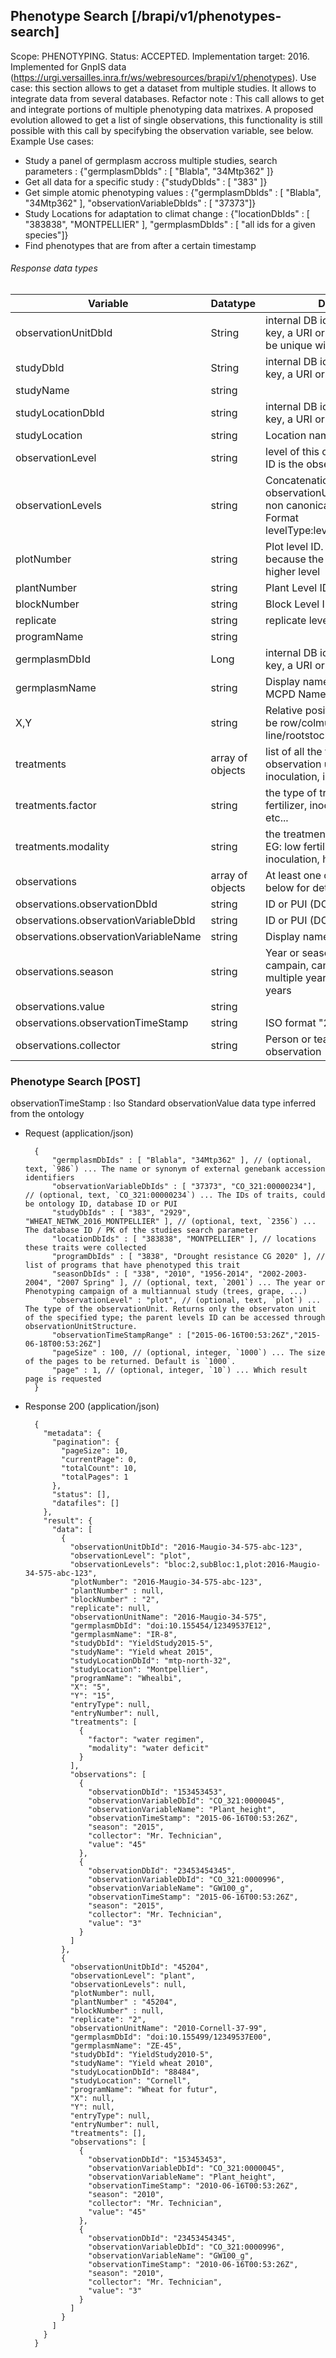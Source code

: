 ## Phenotype Search [/brapi/v1/phenotypes-search]
Scope: PHENOTYPING.
Status: ACCEPTED.
Implementation target: 2016. Implemented for GnpIS data (https://urgi.versailles.inra.fr/ws/webresources/brapi/v1/phenotypes). 
Use case: this section allows to get a dataset from multiple studies. It allows to integrate data from several databases.
Refactor note : This call allows to get and integrate portions of multiple phenotyping data matrixes. A proposed evolution allowed to get a list of single observations, this functionality is still possible with this call by specifybing the observation variable, see below.
Example Use cases:
- Study a panel of germplasm accross multiple studies, search parameters : {"germplasmDbIds" : [ "Blabla", "34Mtp362" ]}
- Get all data for a specific study : {"studyDbIds" : [ "383" ]}
- Get simple atomic phenotyping values : {"germplasmDbIds" : [ "Blabla", "34Mtp362" ], "observationVariableDbIds" : [ "37373"]}
- Study Locations for adaptation to climat change : {"locationDbIds" : [ "383838", "MONTPELLIER" ], "germplasmDbIds" : [ "all ids for a given species"]}
- Find phenotypes that are from after a certain timestamp

###### Response data types
|Variable|Datatype|Description|Required|  
|------|------|------|:-----:|
|observationUnitDbId|String|internal DB id, can be a primary key, a URI or any other ID, must be unique within the calls | Y |
|studyDbId|String|internal DB id , can be a primary key, a URI or any other ID| Y |
|studyName | string |||
|studyLocationDbId| string | internal DB id , can be a primary key, a URI or any other ID |Y|
|studyLocation|string| Location name ||
|observationLevel | string | level of this observation unit. Its ID is the observationUnitDbId||
|observationLevels|string| Concatenation of the levels of this observationUnit. Used to handle non canonical level structures. Format  levelType:levelID,levelType:levelID ||
|plotNumber|string| Plot level ID. Null if not relevant because the observation unit is a higher level ||
|plantNumber|string| Plant Level ID ||
|blockNumber|string| Block Level ID ||
|replicate|string| replicate level ID ||
|programName|string|||
|germplasmDbId|Long|internal DB id , can be a primary key, a URI or any other ID|Y|
|germplasmName|string| Display name for the germplasm. MCPD Name field||
|X,Y|string|Relative position in the study. Can be row/colmun number, line/rootstock, meters, etc...||
|treatments|array of objects|list of all the factors applied to the observation unit : fertilizer, inoculation, irrigation, etc...||
|treatments.factor|string|the type of treatment/factor. EG: fertilizer, inoculation, irrigation, etc...||
|treatments.modality|string|the treatment/factor descritpion. EG: low fertilizer, yellow rust inoculation, high water, etc...||
|observations|array of objects|At least one observation. See below for details on the content.|Y|
|observations.observationDbId|string| ID or PUI (DOI, URI, LSID)||
|observations.observationVariableDbId|string| ID or PUI (DOI, URI, LSID)|Y|
|observations.observationVariableName | string | Display name||
|observations.season|string| Year or season, Phenotyping campain, can be a period accross multiple years or a list of some years ||
|observations.value|string|||
|observations.observationTimeStamp|string|ISO format "2006-07-03::10:00"||
|observations.collector|string| Person or team who has made the observation||

### Phenotype Search [POST]

observationTimeStamp : Iso Standard
observationValue data type inferred from the ontology 

+ Request (application/json)

        {
            "germplasmDbIds" : [ "Blabla", "34Mtp362" ], // (optional, text, `986`) ... The name or synonym of external genebank accession identifiers
            "observationVariableDbIds" : [ "37373", "CO_321:00000234"], // (optional, text, `CO_321:00000234`) ... The IDs of traits, could be ontology ID, database ID or PUI
            "studyDbIds" : [ "383", "2929", "WHEAT_NETWK_2016_MONTPELLIER" ], // (optional, text, `2356`) ... The database ID / PK of the studies search parameter
            "locationDbIds" : [ "383838", "MONTPELLIER" ], // locations these traits were collected
            "programDbIds" : [ "3838", "Drought resistance CG 2020" ], // list of programs that have phenotyped this trait
            "seasonDbIds" : [ "338", "2010", "1956-2014", "2002-2003-2004", "2007 Spring" ], // (optional, text, `2001`) ... The year or Phenotyping campaign of a multiannual study (trees, grape, ...)
            "observationLevel" : "plot", // (optional, text, `plot`) ... The type of the observationUnit. Returns only the observaton unit of the specified type; the parent levels ID can be accessed through observationUnitStructure.
            "observationTimeStampRange" : ["2015-06-16T00:53:26Z","2015-06-18T00:53:26Z"]
            "pageSize" : 100, // (optional, integer, `1000`) ... The size of the pages to be returned. Default is `1000`.
            "page" : 1, // (optional, integer, `10`) ... Which result page is requested
        }
 
+ Response 200 (application/json)

        {
          "metadata": {
            "pagination": {
              "pageSize": 10,
              "currentPage": 0,
              "totalCount": 10,
              "totalPages": 1
            },
            "status": [],
            "datafiles": []
          },
          "result": {
            "data": [
              {
                "observationUnitDbId": "2016-Maugio-34-575-abc-123",
                "observationLevel": "plot",
                "observationLevels": "bloc:2,subBloc:1,plot:2016-Maugio-34-575-abc-123",
                "plotNumber": "2016-Maugio-34-575-abc-123",
                "plantNumber" : null,
                "blockNumber" : "2",
                "replicate": null,
                "observationUnitName": "2016-Maugio-34-575",
                "germplasmDbId": "doi:10.155454/12349537E12",
                "germplasmName": "IR-8",
                "studyDbId": "YieldStudy2015-5",
                "studyName": "Yield wheat 2015",
                "studyLocationDbId": "mtp-north-32",
                "studyLocation": "Montpellier",
                "programName": "Whealbi",
                "X": "5",
                "Y": "15",
                "entryType": null,
                "entryNumber": null,
                "treatments": [
                  {
                    "factor": "water regimen",
                    "modality": "water deficit"
                  }
                ],
                "observations": [
                  {
                    "observationDbId": "153453453",
                    "observationVariableDbId": "CO_321:0000045",
                    "observationVariableName": "Plant_height",
                    "observationTimeStamp": "2015-06-16T00:53:26Z",
                    "season": "2015",
                    "collector": "Mr. Technician",
                    "value": "45"
                  },
                  {
                    "observationDbId": "23453454345",
                    "observationVariableDbId": "CO_321:0000996",
                    "observationVariableName": "GW100_g",
                    "observationTimeStamp": "2015-06-16T00:53:26Z",
                    "season": "2015",
                    "collector": "Mr. Technician",
                    "value": "3"
                  }
                ]
              },
              {
                "observationUnitDbId": "45204",
                "observationLevel": "plant",
                "observationLevels": null,
                "plotNumber": null,
                "plantNumber" : "45204",
                "blockNumber" : null,
                "replicate": "2",
                "observationUnitName": "2010-Cornell-37-99",
                "germplasmDbId": "doi:10.155499/12349537E00",
                "germplasmName": "ZE-45",
                "studyDbId": "YieldStudy2010-5",
                "studyName": "Yield wheat 2010",
                "studyLocationDbId": "88484",
                "studyLocation": "Cornell",
                "programName": "Wheat for futur",
                "X": null,
                "Y": null,
                "entryType": null,
                "entryNumber": null,
                "treatments": [],
                "observations": [
                  {
                    "observationDbId": "153453453",
                    "observationVariableDbId": "CO_321:0000045",
                    "observationVariableName": "Plant_height",
                    "observationTimeStamp": "2010-06-16T00:53:26Z",
                    "season": "2010",
                    "collector": "Mr. Technician",
                    "value": "45"
                  },
                  {
                    "observationDbId": "23453454345",
                    "observationVariableDbId": "CO_321:0000996",
                    "observationVariableName": "GW100_g",
                    "observationTimeStamp": "2010-06-16T00:53:26Z",
                    "season": "2010",
                    "collector": "Mr. Technician",
                    "value": "3"
                  }
                ]
              }
            ]
          }
        }
